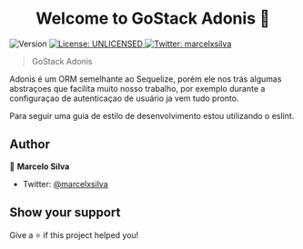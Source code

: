 <h1 align="center">Welcome to GoStack Adonis 👋</h1>
<p>
  <img alt="Version" src="https://img.shields.io/badge/version-1.0.0-blue.svg?cacheSeconds=2592000" />
  <a href="#" target="_blank">
    <img alt="License: UNLICENSED" src="https://img.shields.io/badge/License-UNLICENSED-yellow.svg" />
  </a>
  <a href="https://twitter.com/marcelxsilva" target="_blank">
    <img alt="Twitter: marcelxsilva" src="https://img.shields.io/twitter/follow/marcelxsilva.svg?style=social" />
  </a>
</p>

> GoStack Adonis

Adonis é um ORM semelhante ao Sequelize, porém ele nos trás algumas abstraçoes que facilita muito nosso trabalho, por exemplo durante a configuraçao de autenticaçao de usuário ja vem tudo pronto.


Para seguir uma guia de estilo de desenvolvimento estou utilizando o eslint.

## Author

👤 **Marcelo Silva**

* Twitter: [@marcelxsilva](https://twitter.com/marcelxsilva)

## Show your support

Give a ⭐️ if this project helped you!
